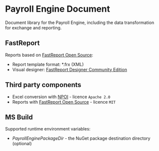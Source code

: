 <h1>Payroll Engine Document</h1>

Document library for the Payroll Engine, including the data transformation for exchange and reporting.

## FastReport
Reports based on [FastReport Open Source](https://github.com/FastReports/FastReport):
- Report template format: *.frx (XML)
- Visual designer: [FastReport Designer Community Edition](https://github.com/FastReports/FastReport/releases/latest)

## Third party components
- Excel conversion with [NPOI](https://github.com/dotnetcore/NPOI/) - licence `Apache 2.0`
- Reports with [FastReport Open Source](https://github.com/FastReports/FastReport/) - licence `MIT`

## MS Build
Supported runtime environment variables:
- *PayrollEnginePackageDir* - the NuGet package destination directory (optional)
